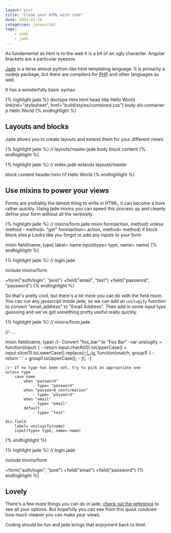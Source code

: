 ```yaml
---
layout: post
title: "Clean your HTML with Jade"
date: 2014-02-16
categories: javascript
tags:
    - node
    - jade
---
```

As fundamental as html is to the web it is a bit of an ugly character. Angular brackets are a particular eyesore.

[Jade](http://jade-lang.com) is a terse almost python-like html templating language. It is primarily a nodejs package, but there are compilers for [PHP](http://stackoverflow.com/questions/13355137/php-jade-template-parser) and other languages as well.

<!-- more -->

It has a wonderfully basic syntax:

{% highlight jade %}
doctype html
html
    head
        title Hello World
        link(rel="stylesheet", href="build/styles/combined.css")
    body
        div.container
            p Hello World
{% endhighlight %}


## Layouts and blocks

Jade allows you to create layouts and extend them for your different views:

{% highlight jade %}
// layouts/master.jade
body
    block content
{% endhighlight %}

{% highlight jade %}
// index.jade
extends layouts/master

block content
    header.hero
        h1 Hello World
{% endhighlight %}


## Use mixins to power your views

Forms are probably the lamest thing to write in HTML, it can become a bore rather quickly. Using jade mixins you can speed this process up and cleanly define your form without all the verbosity.

{% highlight jade %}
// mixins/form.jade
mixin form(action, method)
    unless method
        - method= "get"
    form(action= action, method= method)
        if block
            block
        else
            p Looks like you forgot to add any inputs to your form

mixin field(name, type)
    label= name
    input(type= type, name= name)
{% endhighlight %}

{% highlight jade %}
// login.jade

include mixins/form

+form("auth/login", "post")
    +field("email", "text")
    +field("password", "password")
{% endhighlight %}

So that's pretty cool, but there's a lot more you can do with the field mixin. You can run any javascript inside jade, so we can add an <code>unslugify</code> function to convert "email_address" to "Email Address". Then add in some input type guessing and we've got something pretty useful really quickly.

{% highlight jade %}
// mixins/form.jade

//- ...

mixin field(name, type)
    //- Convert "foo_bar" to "Foo Bar"
    -var unslugify = function(input) {
    -   return input.charAt(0).toUpperCase() + input.slice(1).toLowerCase().replace(/[-|_](.)/g, function(match, group1) {
    -       return ' ' + group1.toUpperCase();
    -   });
    -}

    //- If no type has been set, try to pick an appropriate one
    unless type
        case name
            when "password"
                - type= "password"
            when "password_confirmation"
                - type= "password"
            when "email"
                - type= "email"
            default
                - type= "text"

    div.field
        label= unslugify(name)
        input(type= type, name= name)
{% endhighlight %}

{% highlight jade %}
// login.jade

include mixins/form

+form("auth/login", "post")
    +field("email")
    +field("password")
{% endhighlight %}


## Lovely

There's a few more things you can do in jade, [check out the reference](http://jade-lang.com/reference/) to see all your options. But hopefully you can see from this quick rundown how much cleaner you can make your views.

Coding should be fun and jade brings that enjoyment back to html.